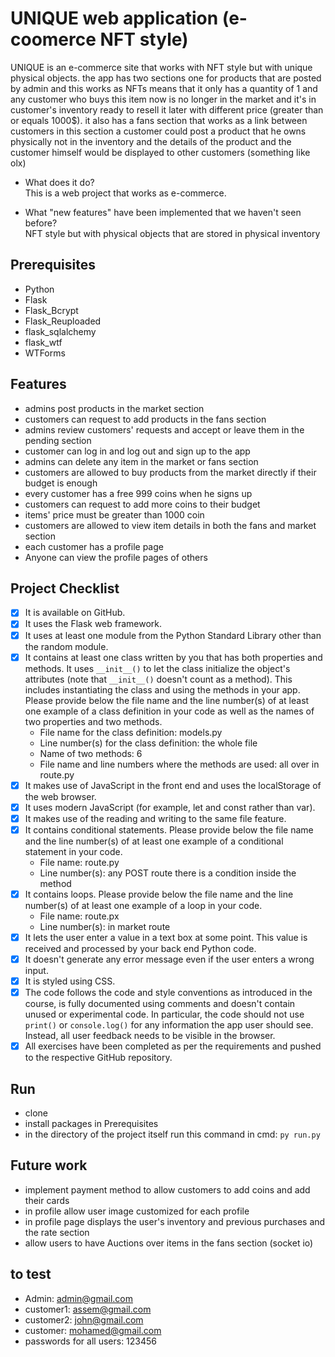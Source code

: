 # UNIQUE web application (e-coomerce NFT style)
UNIQUE is an e-commerce site that works with NFT style but with unique physical objects.
the app has two sections one for products that are posted by admin and this works as NFTs means that it only has a quantity of 1 and any customer who buys this item now is no longer in the market and it's in 
customer's inventory ready to resell it later with different price (greater than  or equals 1000$).
it also has a fans section that works as a link between customers in this section a customer could post a product that he 
owns physically not in the inventory and the details of the product and the customer himself would be displayed to other customers (something like olx)

- What does it do?  
 This is a web project that works as e-commerce.

- What "new features" have been implemented that we haven't seen before?  
 NFT style but with physical objects that are stored in physical inventory

## Prerequisites
- Python 
- Flask 
- Flask_Bcrypt
- Flask_Reuploaded
- flask_sqlalchemy
- flask_wtf  
- WTForms

## Features
- admins post products in the market section
- customers can request to add products in the fans section
- admins review customers' requests and accept or leave them in the pending section
- customer can log in and log out and sign up to the app
- admins can delete any item in the market or fans section
- customers are allowed to buy products from the market directly if their budget is enough
- every customer has a free 999 coins when he signs up
- customers can request to add more coins to their budget
- items' price must be greater than 1000 coin
- customers are allowed to view item details in both the fans and market section
- each customer has a profile page
- Anyone can view the profile pages of others

## Project Checklist
- [x] It is available on GitHub.
- [x] It uses the Flask web framework.
- [x] It uses at least one module from the Python Standard Library other than the random module.
- [x] It contains at least one class written by you that has both properties and methods. It uses `__init__()` to let the class initialize the object's attributes (note that  `__init__()` doesn't count as a method). This includes instantiating the class and using the methods in your app. Please provide below the file name and the line number(s) of at least one example of a class definition in your code as well as the names of two properties and two methods.
  - File name for the class definition: models.py
  - Line number(s) for the class definition: the whole file
  - Name of two methods: 6 
  - File name and line numbers where the methods are used: all over in route.py
- [x] It makes use of JavaScript in the front end and uses the localStorage of the web browser.
- [x] It uses modern JavaScript (for example, let and const rather than var).
- [x] It makes use of the reading and writing to the same file feature.
- [x] It contains conditional statements. Please provide below the file name and the line number(s) of at least
  one example of a conditional statement in your code.
  - File name: route.py
  - Line number(s): any POST route there is a condition inside the method 
- [x] It contains loops. Please provide below the file name and the line number(s) of at least
  one example of a loop in your code.
  - File name: route.px
  - Line number(s): in market route
- [x] It lets the user enter a value in a text box at some point.
  This value is received and processed by your back end Python code.
- [x] It doesn't generate any error message even if the user enters a wrong input.
- [x] It is styled using CSS.
- [x] The code follows the code and style conventions as introduced in the course, is fully documented using comments and doesn't contain unused or experimental code. 
  In particular, the code should not use `print()` or `console.log()` for any information the app user should see. Instead, all user feedback needs to be visible in the browser.  
- [x] All exercises have been completed as per the requirements and pushed to the respective GitHub repository.

## Run
- clone 
- install packages in Prerequisites 
- in the directory of the project itself run this command in cmd: `py run.py`

## Future work
- implement payment method to allow customers to add coins and add their cards
- in profile allow user image customized for each profile
- in profile page displays the user's inventory and previous purchases and the rate section
- allow users to have Auctions over items in the fans section (socket io)
  
## to test
- Admin: admin@gmail.com 
- customer1: assem@gmail.com 
- customer2: john@gmail.com
- customer: mohamed@gmail.com
- passwords for all users: 123456
